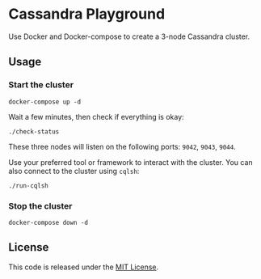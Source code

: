# Cassandra Playground

Use Docker and Docker-compose to create a 3-node Cassandra cluster.

## Usage

### Start the cluster
```
docker-compose up -d
```

Wait a few minutes, then check if everything is okay:
```
./check-status
```

These three nodes will listen on the following ports: `9042`, `9043`, `9044`.

Use your preferred tool or framework to interact with the cluster. You can also connect to the cluster using `cqlsh`:
```
./run-cqlsh
```

### Stop the cluster

```
docker-compose down -d
```

## License
This code is released under the [MIT License][license].

[license]: ./LICENSE
